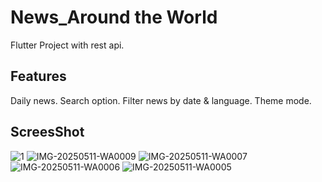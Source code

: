 # News_Around the World

Flutter Project with rest api.

## Features

Daily news.
Search option.
Filter news by date & language.
Theme mode.

## ScreesShot
![1](https://github.com/user-attachments/assets/18f03708-6424-41a0-ac7f-a50bf7bb7663)
![IMG-20250511-WA0009](https://github.com/user-attachments/assets/5eaaa114-83c6-4063-8a49-e4b4541b80c7)
![IMG-20250511-WA0007](https://github.com/user-attachments/assets/4dd515dc-4508-455a-a403-a2e43ffd2d65)
![IMG-20250511-WA0006](https://github.com/user-attachments/assets/60eeebd2-f8e7-4de5-92db-84638e1c94f4)
![IMG-20250511-WA0005](https://github.com/user-attachments/assets/7a27dfd3-558a-4e32-8c61-4c0442af40f6)
